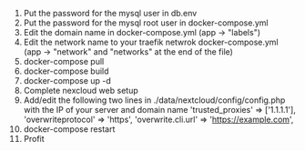 1. Put the password for the mysql user in db.env
2. Put the password for the mysql root user in docker-compose.yml
3. Edit the domain name in docker-compose.yml (app -> "labels")
3. Edit the network name to your traefik netwrok docker-compose.yml (app -> "network" and "networks" at the end of the file)
4. docker-compose pull
5. docker-compose build
6. docker-compose up -d
7. Complete nexcloud web setup
8. Add/edit the following two lines in ./data/nextcloud/config/config.php with the IP of your server and domain name
   'trusted_proxies' => ['1.1.1.1'],
   'overwriteprotocol' => 'https',
   'overwrite.cli.url' => 'https://example.com',
9. docker-compose restart
10. Profit
